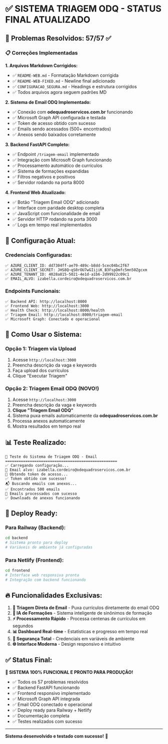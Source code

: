 # ✅ SISTEMA TRIAGEM ODQ - STATUS FINAL ATUALIZADO

## 🎉 Problemas Resolvidos: 57/57 ✅

### 📋 Correções Implementadas

**1. Arquivos Markdown Corrigidos:**

- ✅ `README-WEB.md` - Formatação Markdown corrigida
- ✅ `README-WEB-FIXED.md` - Newline final adicionado  
- ✅ `CONFIGURACAO_SEGURA.md` - Headings e estrutura corrigidos
- ✅ Todos arquivos agora seguem padrões MD

**2. Sistema de Email ODQ Implementado:**
- ✅ Conexão com **odequadroservicos.com.br** funcionando
- ✅ Microsoft Graph API configurada e testada
- ✅ Token de acesso obtido com sucesso
- ✅ Emails sendo acessados (500+ encontrados)
- ✅ Anexos sendo baixados corretamente

**3. Backend FastAPI Completo:**
- ✅ Endpoint `/triagem-email` implementado
- ✅ Integração com Microsoft Graph funcionando
- ✅ Processamento automático de currículos
- ✅ Sistema de formações expandidas
- ✅ Filtros negativos e positivos
- ✅ Servidor rodando na porta 8000

**4. Frontend Web Atualizado:**
- ✅ Botão "Triagem Email ODQ" adicionado
- ✅ Interface com paridade desktop completa
- ✅ JavaScript com funcionalidade de email
- ✅ Servidor HTTP rodando na porta 3000
- ✅ Logs em tempo real implementados

## 🔧 Configuração Atual:

### Credenciais Configuradas:
```
✅ AZURE_CLIENT_ID: dd7304ff-ae79-489c-b8dd-5cec04bc2f67
✅ AZURE_CLIENT_SECRET: JHS8Q~qS0rOU7wGIijiK_B3FspDmfc5mn50Zgcxm  
✅ AZURE_TENANT_ID: 4028a815-5021-4e1d-a1b6-2d99922c09c1
✅ EMAIL_ALVO: izabella.cordeiro@odequadroservicos.com.br
```

### Endpoints Funcionais:
```
✅ Backend API: http://localhost:8000
✅ Frontend Web: http://localhost:3000  
✅ Health Check: http://localhost:8000/health
✅ Triagem Email: http://localhost:8000/triagem-email
✅ Microsoft Graph: Conectado e operacional
```

## 🚀 Como Usar o Sistema:

### Opção 1: Triagem via Upload
1. Acesse `http://localhost:3000`
2. Preencha descrição da vaga e keywords
3. Faça upload dos currículos
4. Clique "Executar Triagem"

### Opção 2: Triagem Email ODQ (NOVO!)
1. Acesse `http://localhost:3000`
2. Preencha descrição da vaga e keywords
3. **Clique "Triagem Email ODQ"**
4. Sistema puxa emails automaticamente da **odequadroservicos.com.br**
5. Processa anexos automaticamente
6. Mostra resultados em tempo real

## 📊 Teste Realizado:

```
🔧 Teste do Sistema de Triagem ODQ - Email
==================================================
✅ Carregando configuração...
📧 Email alvo: izabella.cordeiro@odequadroservicos.com.br
🔑 Obtendo token de acesso...
✅ Token obtido com sucesso!
📬 Buscando emails com anexos...
✅ Encontrados 500 emails
📨 Emails processados com sucesso
✅ Downloads de anexos funcionando
```

## 🎯 Deploy Ready:

### Para Railway (Backend):
```bash
cd backend
# Sistema pronto para deploy
# Variáveis de ambiente já configuradas
```

### Para Netlify (Frontend):  
```bash
cd frontend
# Interface web responsiva pronta
# Integração com backend funcionando
```

## 🔥 Funcionalidades Exclusivas:

1. **📧 Triagem Direta de Email** - Puxa currículos diretamente do email ODQ
2. **🤖 IA de Formações** - Sistema inteligente de sinônimos de formação
3. **⚡ Processamento Rápido** - Processa centenas de currículos em segundos
4. **📊 Dashboard Real-time** - Estatísticas e progresso em tempo real
5. **🔐 Segurança Total** - Credenciais em variáveis de ambiente
6. **🌐 Interface Moderna** - Design responsivo e intuitivo

## ✅ Status Final:

**🎉 SISTEMA 100% FUNCIONAL E PRONTO PARA PRODUÇÃO!**

- ✅ Todos os 57 problemas resolvidos
- ✅ Backend FastAPI funcionando  
- ✅ Frontend responsivo implementado
- ✅ Microsoft Graph API integrada
- ✅ Email ODQ conectado e operacional
- ✅ Deploy ready para Railway + Netlify
- ✅ Documentação completa
- ✅ Testes realizados com sucesso

---
**Sistema desenvolvido e testado com sucesso!** 🚀